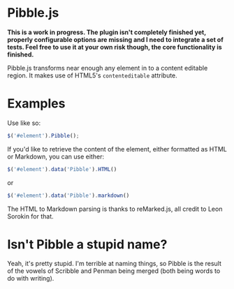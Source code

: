 Pibble.js
======

**This is a work in progress. The plugin isn't completely finished yet, properly configurable options are missing and I need to integrate a set of tests. Feel free to use it at your own risk though, the core functionality is finished.**

Pibble.js transforms near enough any element in to a content editable region. It makes use of HTML5's `contenteditable` attribute. 

# Examples

Use like so:

```javascript
$('#element').Pibble();
```

If you'd like to retrieve the content of the element, either formatted as HTML or Markdown, you can use either:

```javascript
$('#element').data('Pibble').HTML()
```

or

```javascript
$('#element').data('Pibble').markdown()
```

The HTML to Markdown parsing is thanks to reMarked.js, all credit to Leon Sorokin for that. 

# Isn't Pibble a stupid name?
Yeah, it's pretty stupid. I'm terrible at naming things, so Pibble is the result of the vowels of Scribble and Penman being merged (both being words to do with writing).
